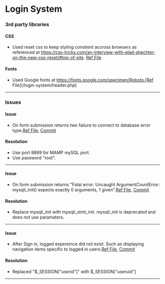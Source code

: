 # Login System 

### 3rd party libraries

#### CSS
* Used reset css to keep styling consitent accross browsers as referenced at https://css-tricks.com/an-interview-with-elad-shechter-on-the-new-css-reset/#top-of-site. [Ref File](/login-system/header.php)

#### Fonts
 * Used Google fonts at https://fonts.google.com/specimen/Roboto.[Ref File](/login-system/header.php)
***
### Issues
#### Issue
* On form submission returns two failure to connect to database error type.[Ref File](/login-system/includes/dba.inc.php), [Commit](https://github.com/kmb40/php/commit/27da2b583f49c94e926eba41d77cbc6835e9e793)

#### Resolution
* Use port 8889 for MAMP mySQL port.  
* Use password "root".
***
#### Issue
* On form submission returns "Fatal error: Uncaught ArgumentCountError: mysqli_init() expects exactly 0 arguments, 1 given".[Ref File](/login-system/includes/functions.inc.php), [Commit](https://github.com/kmb40/php/commit/560dda1d427e62cba2ddb156c25e29251ad8742f)

#### Resolution
* Replace mysqli_init with mysqli_stmt_init. mysqli_init is deprecated and does not use paramaters.  
***
#### Issue
* After Sign in, logged expereince did not exist. Such as displaying navigation items specific to logged in users.[Ref File](/login-system/header.php ), [Commit](https://github.com/kmb40/php/commit/391325c960749964c5d4b7037dba7443507f6c98?diff=unified#diff-69573dac8a3e18a9599e0fe81128f2f6cdd89bac8107247fdb0a37d1013e8e82)

#### Resolution
* Replaced "$_SESSION["userid"]" with $_SESSION["useruid"]
***